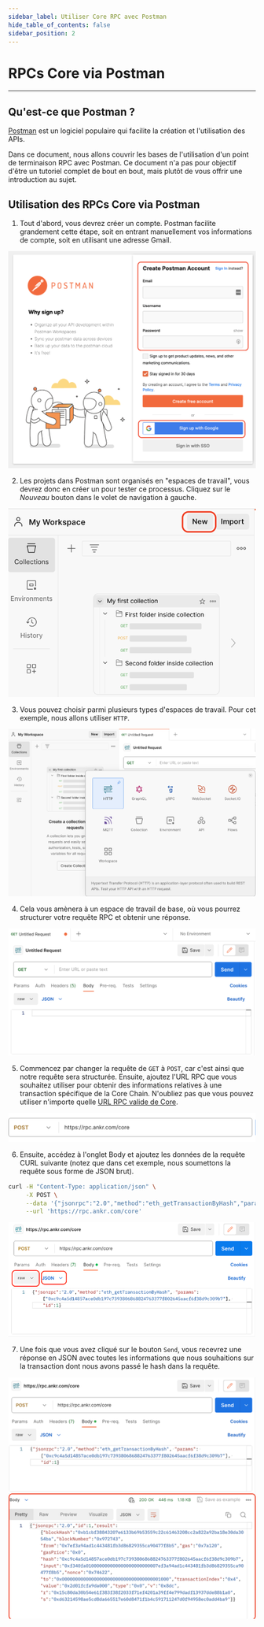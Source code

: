 ```yaml
---
sidebar_label: Utiliser Core RPC avec Postman
hide_table_of_contents: false
sidebar_position: 2
---
```


# RPCs Core via Postman

---

## Qu'est-ce que Postman ?

[Postman](https://www.postman.com/) est un logiciel populaire qui facilite la création et l'utilisation des APIs.

Dans ce document, nous allons couvrir les bases de l'utilisation d'un point de terminaison RPC avec Postman. Ce document n'a pas pour objectif d'être un tutoriel complet de bout en bout, mais plutôt de vous offrir une introduction au sujet.

## Utilisation des RPCs Core via Postman

1. Tout d'abord, vous devrez créer un compte. Postman facilite grandement cette étape, soit en entrant manuellement vos informations de compte, soit en utilisant une adresse Gmail.

![sign-up-postman](../../../../../static/img/rpc/postman/rpc-psotman-1.png)

2. Les projets dans Postman sont organisés en "espaces de travail", vous devrez donc en créer un pour tester ce processus. Cliquez sur le _Nouveau_ bouton dans le volet de navigation à gauche.

![new-workspace-postman](../../../../../static/img/rpc/postman/rpc-psotman-2.png)

3. Vous pouvez choisir parmi plusieurs types d'espaces de travail. Pour cet exemple, nous allons utiliser `HTTP`.

![new-http-workspace-postman](../../../../../static/img/rpc/postman/rpc-psotman-3.png)

4. Cela vous amènera à un espace de travail de base, où vous pourrez structurer votre requête RPC et obtenir une réponse.

![new-workspace-postman](../../../../../static/img/rpc/postman/rpc-psotman-4.png)

5. Commencez par changer la requête de `GET` à `POST`, car c'est ainsi que notre requête sera structurée. Ensuite, ajoutez l'URL RPC que vous souhaitez utiliser pour obtenir des informations relatives à une transaction spécifique de la Core Chain. N'oubliez pas que vous pouvez utiliser n'importe quelle [URL RPC valide de Core](/i18n/fr/docusaurus-plugin-content-docs/current/Dev-Guide/rpc-list.md).

![set-request-type-postman](../../../../../static/img/rpc/postman/rpc-psotman-5.png)

6. Ensuite, accédez à l'onglet Body et ajoutez les données de la requête CURL suivante (notez que dans cet exemple, nous soumettons la requête sous forme de JSON brut).

```bash
curl -H "Content-Type: application/json" \
     -X POST \
     --data '{"jsonrpc":"2.0","method":"eth_getTransactionByHash","params":["0xc9c4a5d14857ace0db197c7393806868824763377f802645aacf6f38d9c309b7"],"id":1}' \
     --url 'https://rpc.ankr.com/core'
```

![set-boy-postman](../../../../../static/img/rpc/postman/rpc-psotman-6.png)

7. Une fois que vous avez cliqué sur le bouton `Send`, vous recevrez une réponse en JSON avec toutes les informations que nous souhaitions sur la transaction dont nous avons passé le hash dans la requête.

![response-postman](../../../../../static/img/rpc/postman/rpc-psotman-7.png)
